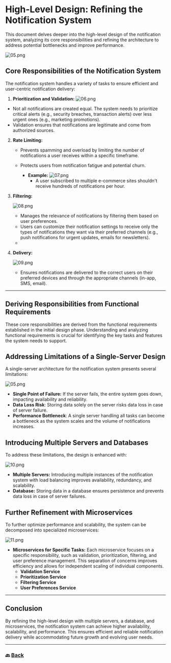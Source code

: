 # **High-Level Design: Refining the Notification System**

This document delves deeper into the high-level design of the notification system, analyzing its core responsibilities and refining the architecture to address potential bottlenecks and improve performance.

![05.png](img/05.png)

## **Core Responsibilities of the Notification System**

The notification system handles a variety of tasks to ensure efficient and user-centric notification delivery:

1. **Prioritization and Validation:** 
   ![06.png](img/06.png)

*  Not all notifications are created equal. The system needs to prioritize critical alerts (e.g., security breaches, transaction alerts) over less urgent ones (e.g., marketing promotions).  
  * Validation ensures that notifications are legitimate and come from authorized sources.

2. **Rate Limiting:**
   * Prevents spamming and overload by limiting the number of notifications a user receives within a specific timeframe.  
   * Protects users from notification fatigue and potential churn.

     * **Example:**
       ![07.png](img/07.png)
       * A user subscribed to multiple e-commerce sites shouldn't receive hundreds of notifications per hour.

3. **Filtering:** 

   ![08.png](img/08.png)
   * Manages the relevance of notifications by filtering them based on user preferences.  
   * Users can customize their notification settings to receive only the types of notifications they want via their preferred channels (e.g., push notifications for urgent updates, emails for newsletters).  
   * 
      
4. **Delivery:**

    ![09.png](img/09.png)

   * Ensures notifications are delivered to the correct users on their preferred devices and through the appropriate channels (in-app, SMS, email).
---
## **Deriving Responsibilities from Functional Requirements**

These core responsibilities are derived from the functional requirements established in the initial design phase. Understanding and analyzing functional requirements is crucial for identifying the key tasks and features the system needs to support.

## **Addressing Limitations of a Single-Server Design**

A single-server architecture for the notification system presents several limitations:  

![05.png](img/05.png)

* **Single Point of Failure:** If the server fails, the entire system goes down, impacting availability and reliability.  
* **Data Loss Risk**: Storing data solely on the server risks data loss in case of server failure.  
* **Performance Bottleneck**: A single server handling all tasks can become a bottleneck as the system scales and the volume of notifications increases.

## **Introducing Multiple Servers and Databases**

To address these limitations, the design is enhanced with:

![10.png](img/10.png)

* **Multiple Servers:** Introducing multiple instances of the notification system with load balancing improves availability, redundancy, and scalability.  
* **Database:** Storing data in a database ensures persistence and prevents data loss in case of server failures.

## **Further Refinement with Microservices**

To further optimize performance and scalability, the system can be decomposed into specialized microservices:

![11.png](img/11.png)

* **Microservices for Specific Tasks:** Each microservice focuses on a specific responsibility, such as validation, prioritization, filtering, and user preference management. This separation of concerns improves efficiency and allows for independent scaling of individual components.  
  * **Validation Service**  
  * **Prioritization Service**  
  * **Filtering Service**  
  * **User Preferences Service**

---
## **Conclusion**

By refining the high-level design with multiple servers, a database, and microservices, the notification system can achieve higher availability, scalability, and performance. This ensures efficient and reliable notification delivery while accommodating future growth and evolving user needs.

---

### 🔙 [Back](../README.md)
